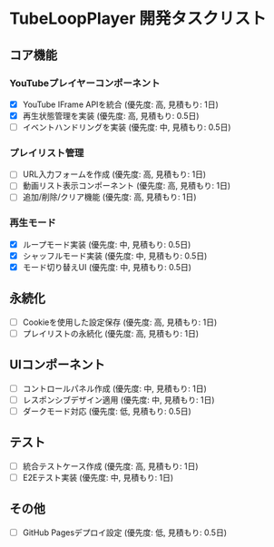 # TubeLoopPlayer 開発タスクリスト

## コア機能

### YouTubeプレイヤーコンポーネント
- [x] YouTube IFrame APIを統合 (優先度: 高, 見積もり: 1日)
- [x] 再生状態管理を実装 (優先度: 高, 見積もり: 0.5日)
- [ ] イベントハンドリングを実装 (優先度: 中, 見積もり: 0.5日)

### プレイリスト管理
- [ ] URL入力フォームを作成 (優先度: 高, 見積もり: 1日)
- [ ] 動画リスト表示コンポーネント (優先度: 高, 見積もり: 1日)
- [ ] 追加/削除/クリア機能 (優先度: 高, 見積もり: 1日)

### 再生モード
- [x] ループモード実装 (優先度: 中, 見積もり: 0.5日)
- [x] シャッフルモード実装 (優先度: 中, 見積もり: 0.5日)
- [x] モード切り替えUI (優先度: 中, 見積もり: 0.5日)

## 永続化
- [ ] Cookieを使用した設定保存 (優先度: 高, 見積もり: 1日)
- [ ] プレイリストの永続化 (優先度: 高, 見積もり: 1日)

## UIコンポーネント
- [ ] コントロールパネル作成 (優先度: 中, 見積もり: 1日)
- [ ] レスポンシブデザイン適用 (優先度: 中, 見積もり: 1日)
- [ ] ダークモード対応 (優先度: 低, 見積もり: 0.5日)

## テスト
- [ ] 統合テストケース作成 (優先度: 高, 見積もり: 1日)
- [ ] E2Eテスト実装 (優先度: 中, 見積もり: 1日)

## その他
- [ ] GitHub Pagesデプロイ設定 (優先度: 低, 見積もり: 0.5日)
